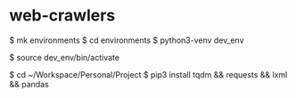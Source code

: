 # web-crawlers

$ mk environments
$ cd environments
$ python3-venv dev_env

$ source dev_env/bin/activate

$ cd ~/Workspace/Personal/Project
$ pip3 install tqdm && requests && lxml && pandas